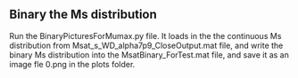 ## Binary the Ms distribution
Run the BinaryPicturesForMumax.py file. It loads in the the continuous Ms distribution from Msat_s_WD_alpha7p9_CloseOutput.mat file, and write the binary Ms distribution into the MsatBinary_ForTest.mat file, and save it as an image fle 0.png in the plots folder.
